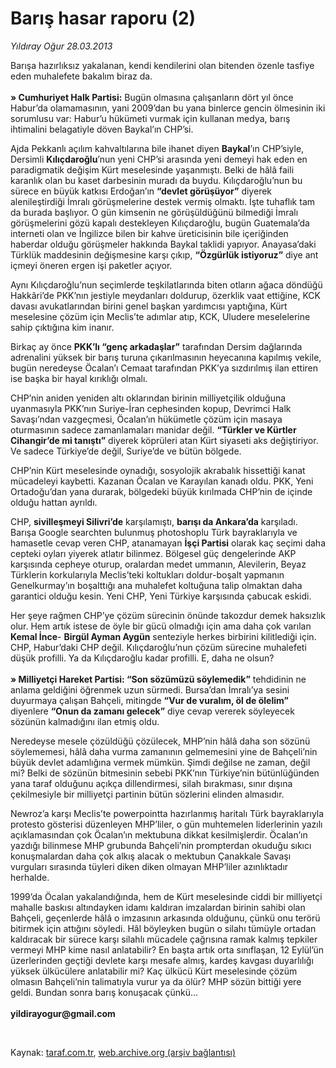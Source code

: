 # Barış hasar raporu (2)

*Yıldıray Oğur 28.03.2013*

<div class="yazi"><p>Barışa hazırlıksız yakalanan, kendi kendilerini olan bitenden özenle tasfiye eden muhalefete bakalım biraz da.<br/><br/><b>» Cumhuriyet Halk Partisi:</b> Bugün olmasına çalışanların dört yıl önce Habur’da olamamasının, yani 2009’dan bu yana binlerce gencin ölmesinin iki sorumlusu var: Habur’u hükümeti vurmak için kullanan medya, barış ihtimalini belagatiyle döven Baykal’ın CHP’si. </p>
<p>Ajda Pekkanlı açılım kahvaltılarına bile ihanet diyen <b>Baykal</b>’ın CHP’siyle, Dersimli <b>Kılıçdaroğlu</b>’nun yeni CHP’si arasında yeni demeyi hak eden en paradigmatik değişim Kürt meselesinde yaşanmıştı. Belki de hâlâ faili karanlık olan bu kaset darbesinin muradı da buydu. Kılıçdaroğlu’nun bu sürece en büyük katkısı Erdoğan’ın <b>“devlet görüşüyor”</b> diyerek alenileştirdiği İmralı görüşmelerine destek vermiş olmaktı. İşte tuhaflık tam da burada başlıyor. O gün kimsenin ne görüşüldüğünü bilmediği İmralı görüşmelerini gözü kapalı destekleyen Kılıçdaroğlu, bugün Guatemala’da interneti olan ve İngilizce bilen bir kahve üreticisinin bile içeriğinden haberdar olduğu görüşmeler hakkında Baykal taklidi yapıyor. Anayasa’daki Türklük maddesinin değişmesine karşı çıkıp, <b>“Özgürlük istiyoruz”</b> diye ant içmeyi öneren ergen işi paketler açıyor. </p>
<p>Aynı Kılıçdaroğlu’nun seçimlerde teşkilatlarında biten otların ağaca döndüğü Hakkâri’de PKK’nın jestiyle meydanları doldurup, özerklik vaat ettiğine, KCK davası avukatlarından birini genel başkan yardımcısı yaptığına, Kürt meselesine çözüm için Meclis’te adımlar atıp, KCK, Uludere meselelerine sahip çıktığına kim inanır. </p>
<p>Birkaç ay önce <b>PKK’lı “genç arkadaşlar”</b> tarafından Dersim dağlarında adrenalini yüksek bir barış turuna çıkarılmasının heyecanına kapılmış vekile, bugün neredeyse Öcalan’ı Cemaat tarafından PKK’ya sızdırılmış ilan ettiren ise başka bir hayal kırıklığı olmalı. </p>
<p>CHP’nin aniden yeniden altı oklarından birinin milliyetçilik olduğuna uyanmasıyla PKK’nın Suriye-İran cephesinden kopup, Devrimci Halk Savaşı’ndan vazgeçmesi, Öcalan’ın hükümetle çözüm için masaya oturmasının sadece zamanlamaları manidar değil. <b>“Türkler ve Kürtler Cihangir’de mi tanıştı”</b> diyerek köprüleri atan Kürt siyaseti aks değiştiriyor. Ve sadece Türkiye’de değil, Suriye’de ve bütün bölgede. </p>
<p>CHP’nin Kürt meselesinde oynadığı, sosyolojik akrabalık hissettiği kanat mücadeleyi kaybetti. Kazanan Öcalan ve Karayılan kanadı oldu. PKK, Yeni Ortadoğu’dan yana durarak, bölgedeki büyük kırılmada CHP’nin de içinde olduğu hattan ayrıldı. </p>
<p>CHP, <b>sivilleşmeyi Silivri’de</b> karşılamıştı, <b>barışı da Ankara’da</b> karşıladı. Barışa Google searchten bulunmuş photoshoplu Türk bayraklarıyla ve hamasetle cevap veren CHP, atanamayan <b>İşçi Partisi</b> olarak kaç seçimi daha cepteki oyları yiyerek atlatır bilinmez. Bölgesel güç dengelerinde AKP karşısında cepheye oturup, oralardan medet ummanın, Alevilerin, Beyaz Türklerin korkularıyla Meclis’teki koltukları doldur-boşalt yapmanın Genelkurmay’ın boşalttığı ana muhalefet koltuğuna talip olmaktan daha garantici olduğu kesin. Yeni CHP, Yeni Türkiye karşısında çabucak eskidi. </p>
<p>Her şeye rağmen CHP’ye çözüm sürecinin önünde takozdur demek haksızlık olur. Hem artık istese de öyle bir gücü olmadığı için ama daha çok varılan <b>Kemal İnce</b>- <b>Birgül Ayman Aygün</b> senteziyle herkes birbirini kilitlediği için. CHP, Habur’daki CHP değil. Kılıçdaroğlu’nun çözüm sürecine muhalefeti düşük profilli. Ya da Kılıçdaroğlu kadar profilli. E, daha ne olsun? <br/><br/><b>» Milliyetçi Hareket Partisi: “Son sözümüzü söylemedik”</b> tehdidinin ne anlama geldiğini öğrenmek uzun sürmedi. Bursa’dan İmralı’ya sesini duyurmaya çalışan Bahçeli, mitingde <b>“Vur de vuralım, öl de ölelim”</b> diyenlere <b>“Onun da zamanı gelecek”</b> diye cevap vererek söyleyecek sözünün kalmadığını ilan etmiş oldu.</p>
<p>Neredeyse mesele çözüldüğü çözülecek, MHP’nin hâlâ daha son sözünü söylememesi, hâlâ daha vurma zamanının gelmemesini yine de Bahçeli’nin büyük devlet adamlığına vermek mümkün. Şimdi değilse ne zaman, değil mi? Belki de sözünün bitmesinin sebebi PKK’nın Türkiye’nin bütünlüğünden yana taraf olduğunu açıkça dillendirmesi, silah bırakması, sınır dışına çekilmesiyle bir milliyetçi partinin bütün sözlerini elinden almasıdır. </p>
<p>Newroz’a karşı Meclis’te powerpointta hazırlanmış haritalı Türk bayraklarıyla protesto gösterisi düzenleyen MHP’liler, o gün muhtemelen liderlerinin yazılı açıklamasından çok Öcalan’ın mektubuna dikkat kesilmişlerdir. Öcalan’ın yazdığı bilinmese MHP grubunda Bahçeli’nin prompterdan okuduğu sıkıcı konuşmalardan daha çok alkış alacak o mektubun Çanakkale Savaşı vurguları sırasında tüyleri diken diken olmayan MHP’liler azınlıktadır herhalde. </p>
<p>1999’da Öcalan yakalandığında, hem de Kürt meselesinde ciddi bir milliyetçi mahalle baskısı altındayken idamı kaldıran imzalardan birinin sahibi olan Bahçeli, geçenlerde hâlâ o imzasının arkasında olduğunu, çünkü onu terörü bitirmek için attığını söyledi. Hâl böyleyken bugün o silahı tümüyle ortadan kaldıracak bir sürece karşı silahlı mücadele çağrısına ramak kalmış tepkiler vermeyi MHP kime nasıl anlatabilir? En başta artık orta sınıflaşan, 12 Eylül’ün üzerlerinden geçtiği devlete karşı mesafe almış, kardeş kavgası duyarlılığı yüksek ülkücülere anlatabilir mi? Kaç ülkücü Kürt meselesinde çözüm olmasın Bahçeli’nin talimatıyla vurur ya da ölür? MHP sözün bittiği yere geldi. Bundan sonra barış konuşacak çünkü...<br/><br/><b>yildirayogur@gmail.com</b></p>
<p> </p>
</div>

Kaynak: [taraf.com.tr](http://www.taraf.com.tr/yildiray-ogur/makale-baris-hasar-raporu-2.htm), [web.archive.org (arşiv bağlantısı)](http://web.archive.org/web/20131107132753/http://www.taraf.com.tr/yildiray-ogur/makale-baris-hasar-raporu-2.htm)
